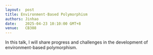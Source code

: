 ```yaml
--- 
layout:  post
title: Environment-Based Polymorphism
authors: Jinhao
date:    2025-04-23 10:10:00 GMT+8
venue:   CB308
--- 
```



In this talk, I will share progress and challenges in the development of environment-based polymorphism.


